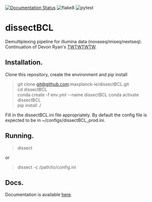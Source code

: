 [![Documentation Status](https://readthedocs.org/projects/dissectbcl/badge/?version=latest)](https://dissectbcl.readthedocs.io/en/latest/?badge=latest)
![flake8](https://github.com/maxplanck-ie/dissectBCL/actions/workflows/flake.yml/badge.svg)
![pytest](https://github.com/maxplanck-ie/dissectBCL/actions/workflows/pytest.yml/badge.svg)

# dissectBCL

Demultiplexing pipeline for illumina data (novaseq/miseq/nextseq). Continuation of Devon Ryan's [TWTWTWTW](https://github.com/maxplanck-ie/TheWhoTheWhatTheHuh).

## Installation.

Clone this repository, create the environment and pip install

 > git clone git@github.com:maxplanck-ie/dissectBCL.git  
 > cd dissectBCL  
 > conda create -f env.yml --name dissectBCL
 > conda activate dissectBCL  
 > pip install ./  

Fill in the dissectBCL.ini file appropriately. By default the config file is expected to be in ~/configs/dissectBCL_prod.ini.

## Running.

 > dissect

or 

 > dissect -c /path/to/config.ini

## Docs.

Documentation is available [here](https://dissectbcl.readthedocs.io/en/latest/).
